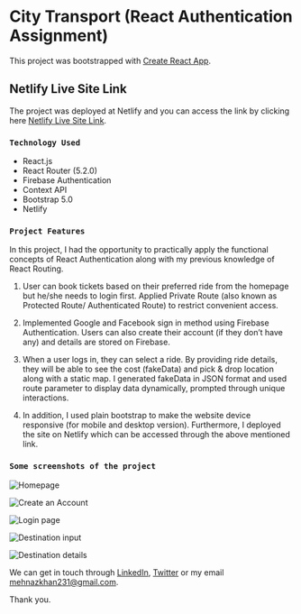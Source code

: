 # City Transport (React Authentication Assignment)

This project was bootstrapped with [Create React App](https://github.com/facebook/create-react-app).

## Netlify Live Site Link

The project was deployed at Netlify and you can access the link by clicking here [Netlify Live Site Link](https://practical-joliot-41cf3a.netlify.app/).

### `Technology Used`

* React.js
* React Router (5.2.0)
* Firebase Authentication
* Context API
* Bootstrap 5.0
* Netlify

### `Project Features`

In this project, I had the opportunity to practically apply the functional concepts of React Authentication along with my previous knowledge of React Routing. 

1. User can book tickets based on their preferred ride from the homepage but he/she needs to login first. Applied Private Route (also known as Protected Route/ Authenticated Route) to restrict convenient access.

2. Implemented Google and Facebook sign in method using Firebase Authentication. Users can also create their account (if they don’t have any) and details are stored on Firebase.

3. When a user logs in, they can select a ride. By providing ride details, they will be able to see the cost (fakeData) and pick & drop location along with a static map. I generated fakeData in JSON format and used route parameter to display data dynamically, prompted through unique interactions.

4. In addition, I used plain bootstrap to make the website device responsive (for mobile and desktop version). Furthermore, I deployed the site on Netlify which can be accessed through the above mentioned link.

### `Some screenshots of the project`

![Homepage](https://i.ibb.co/949t1mD/city-transport1.png)

![Create an Account](https://i.ibb.co/YbG5bht/city-transport2.png)

![Login page](https://i.ibb.co/dBbc8t0/city-transport3.png)

![Destination input](https://i.ibb.co/RDJW9fH/city-transport4.png)

![Destination details](https://i.ibb.co/gSzzxqk/city-transport5.png)

We can get in touch through [LinkedIn](https://www.linkedin.com/in/mehnaz-ahmed-khan/), [Twitter](https://twitter.com/MehnazAhmedKha1) or my email mehnazkhan231@gmail.com.

Thank you.